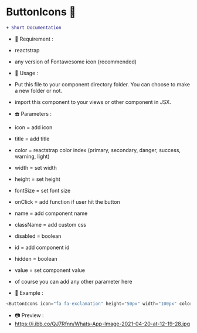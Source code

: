 # ButtonIcons &#x1F34E;

```diff
+ Short Documentation
```

- :rice: Requirement :
- reactstrap
- any version of Fontawesome icon (recommended)

- :eyes: Usage :
- Put this file to your component directory folder. You can choose to make a new folder or not.
- import this component to your views or other component in JSX.

- :phone: Parameters :
- icon = add icon
- title = add title
- color = reactstrap color index (primary, secondary, danger, success, warning, light)
- width = set width
- height = set height
- fontSize = set font size
- onClick = add function if user hit the button
- name = add component name
- className = add custom css
- disabled = boolean
- id = add component id
- hidden = boolean
- value = set component value
- of course you can add any other parameter here

- :paperclip: Example :
```js
<ButtonIcons icon="fa fa-exclamation" height="50px" width="100px" color="warning" title="Cancel"/>
```

- :camera: Preview :
- https://i.ibb.co/QJ7Rfnn/Whats-App-Image-2021-04-20-at-12-19-28.jpg
